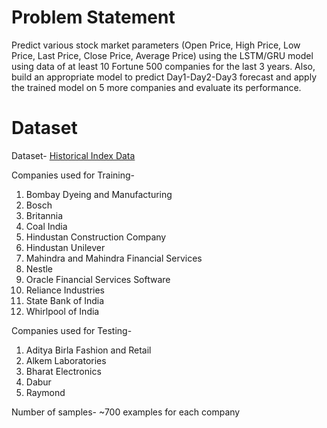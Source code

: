 # Problem Statement
Predict various stock market parameters (Open Price, High Price, Low Price, Last Price, Close Price, Average Price) using the LSTM/GRU model using data of at least 10 Fortune 500 companies for the last 3 years. Also, build an appropriate model to predict Day1-Day2-Day3 forecast and apply the trained model on 5 more companies and evaluate its performance.

# Dataset 

Dataset- [Historical Index Data](https://www1.nseindia.com/products/content/equities/indices/historical_index_data.htm)

Companies used for Training-
1. Bombay Dyeing and Manufacturing
2. Bosch
3. Britannia
4. Coal India
5. Hindustan Construction Company
6. Hindustan Unilever
7. Mahindra and Mahindra Financial Services
8. Nestle
9. Oracle Financial Services Software
10. Reliance Industries
11. State Bank of India
12. Whirlpool of India


Companies used for Testing-
1. Aditya Birla Fashion and Retail
2. Alkem Laboratories
3. Bharat Electronics
4. Dabur
5. Raymond

Number of samples- ~700 examples for each company


